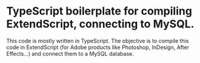 # TypeScript boilerplate for compiling ExtendScript, connecting to MySQL.
This code is mostly written in TypeScript. The objective is to compile
this code in ExtendScript (for Adobe products like Photoshop, InDesign,
After Effects...) and connect them to a MySQL database.